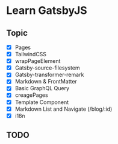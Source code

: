 # Learn GatsbyJS

## Topic

- [x] Pages
- [x] TailwindCSS
- [x] wrapPageElement
- [x] Gatsby-source-filesystem
- [x] Gatsby-transformer-remark
- [x] Markdown & FrontMatter
- [x] Basic GraphQL Query
- [x] creagePages
- [x] Template Component
- [x] Markdown List and Navigate (/blog/:id)
- [x] i18n
## TODO
